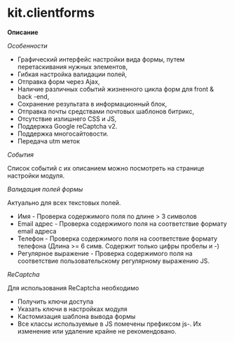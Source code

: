 # kit.clientforms

**Описание**

_Особенности_

* Графический интерфейс настройки вида формы, путем перетаскивания нужных элементов,
* Гибкая настройка валидации полей,
* Отправка форм через Ajax,
* Наличие различных событий жизненного цикла форм для front & back -end,
* Сохранение результата в информационный блок,
* Отправка почты средствами почтовых шаблонов битрикс,
* Отсутствие излишнего CSS и JS,
* Поддержка Google reCaptcha v2.
* Поддержка многосайтовости.
* Передача utm меток

_События_

Список событий с их описанием можно посмотреть на странице настройки модуля.

_Валидация полей формы_

Актуально для всех текстовых полей.

* Имя -  Проверка содержимого поля по длине > 3 символов
* Email адрес -  Проверка содержимого поля на соответствие формату email адреса
* Телефон -  Проверка содержимого поля на соответствие формату телефона (Длина >= 6 симв. Содержит только цифры пробелы и -)
* Регулярное выражение -  Проверка содержимого поля на соответствие пользовательскому регулярному выражению JS.

_ReCaptcha_

Для использования ReCaptcha необходимо

* Получить ключи доступа
* Указать ключи в настройках модуля
* Кастомизация шаблона вывода формы
* Все классы используемые в JS помечены префиксом js-. Их изменение или удаление крайне не рекомендовано.